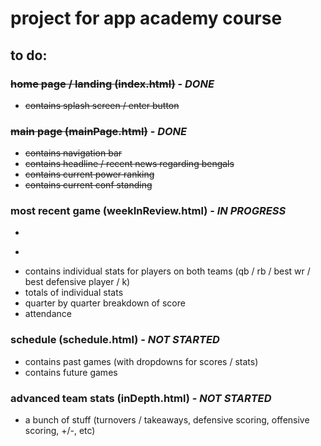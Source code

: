 # project for app academy course


## to do:


### ~~home page / landing (index.html)~~ - ***DONE***
+ ~~contains splash screen / enter button~~

### ~~main page (mainPage.html)~~ - ***DONE***
+ ~~contains navigation bar~~
+ ~~contains headline / recent news regarding bengals~~
+ ~~contains current power ranking~~
+ ~~contains current conf standing~~

### most recent game (weekInReview.html) - ***IN PROGRESS***
+ ~~~contains score section of last game~~~
+ ~~~contains info of both teams~~~
+ contains individual stats for players on both teams (qb / rb / best wr / best defensive player / k)
+ totals of individual stats
+ quarter by quarter breakdown of score
+ attendance

### schedule (schedule.html) - ***NOT STARTED***
+ contains past games (with dropdowns for scores / stats)
+ contains future games

### advanced team stats (inDepth.html) - ***NOT STARTED***
+ a bunch of stuff (turnovers / takeaways, defensive scoring, offensive scoring, +/-, etc)
